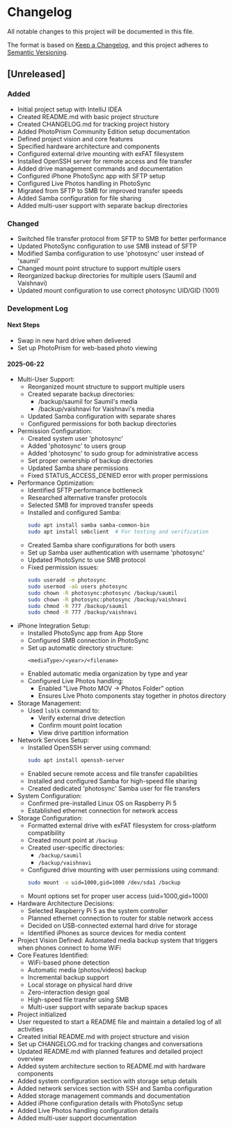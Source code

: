 # Changelog

All notable changes to this project will be documented in this file.

The format is based on [Keep a Changelog](https://keepachangelog.com/en/1.0.0/),
and this project adheres to [Semantic Versioning](https://semver.org/spec/v2.0.0.html).

## [Unreleased]

### Added
- Initial project setup with IntelliJ IDEA
- Created README.md with basic project structure
- Created CHANGELOG.md for tracking project history
- Added PhotoPrism Community Edition setup documentation
- Defined project vision and core features
- Specified hardware architecture and components
- Configured external drive mounting with exFAT filesystem
- Installed OpenSSH server for remote access and file transfer
- Added drive management commands and documentation
- Configured iPhone PhotoSync app with SFTP setup
- Configured Live Photos handling in PhotoSync
- Migrated from SFTP to SMB for improved transfer speeds
- Added Samba configuration for file sharing
- Added multi-user support with separate backup directories

### Changed
- Switched file transfer protocol from SFTP to SMB for better performance
- Updated PhotoSync configuration to use SMB instead of SFTP
- Modified Samba configuration to use 'photosync' user instead of 'saumil'
- Changed mount point structure to support multiple users
- Reorganized backup directories for multiple users (Saumil and Vaishnavi)
- Updated mount configuration to use correct photosync UID/GID (1001)

### Development Log

#### Next Steps
- Swap in new hard drive when delivered
- Set up PhotoPrism for web-based photo viewing

#### 2025-06-22
- Multi-User Support:
  - Reorganized mount structure to support multiple users
  - Created separate backup directories:
    - /backup/saumil for Saumil's media
    - /backup/vaishnavi for Vaishnavi's media
  - Updated Samba configuration with separate shares
  - Configured permissions for both backup directories
- Permission Configuration:
  - Created system user 'photosync'
  - Added 'photosync' to users group
  - Added 'photosync' to sudo group for administrative access
  - Set proper ownership of backup directories
  - Updated Samba share permissions
  - Fixed STATUS_ACCESS_DENIED error with proper permissions
- Performance Optimization:
  - Identified SFTP performance bottleneck
  - Researched alternative transfer protocols
  - Selected SMB for improved transfer speeds
  - Installed and configured Samba:
    ```bash
    sudo apt install samba samba-common-bin
    sudo apt install smbclient  # For testing and verification
    ```
  - Created Samba share configurations for both users
  - Set up Samba user authentication with username 'photosync'
  - Updated PhotoSync to use SMB protocol
  - Fixed permission issues:
    ```bash
    sudo useradd -m photosync
    sudo usermod -aG users photosync
    sudo chown -R photosync:photosync /backup/saumil
    sudo chown -R photosync:photosync /backup/vaishnavi
    sudo chmod -R 777 /backup/saumil
    sudo chmod -R 777 /backup/vaishnavi
    ```
- iPhone Integration Setup:
  - Installed PhotoSync app from App Store
  - Configured SMB connection in PhotoSync
  - Set up automatic directory structure:
    ```
    <mediaType>/<year>/<filename>
    ```
  - Enabled automatic media organization by type and year
  - Configured Live Photos handling:
    - Enabled "Live Photo MOV -> Photos Folder" option
    - Ensures Live Photo components stay together in photos directory
- Storage Management:
  - Used `lsblk` command to:
    - Verify external drive detection
    - Confirm mount point location
    - View drive partition information
- Network Services Setup:
  - Installed OpenSSH server using command:
    ```bash
    sudo apt install openssh-server
    ```
  - Enabled secure remote access and file transfer capabilities
  - Installed and configured Samba for high-speed file sharing
  - Created dedicated 'photosync' Samba user for file transfers
- System Configuration:
  - Confirmed pre-installed Linux OS on Raspberry Pi 5
  - Established ethernet connection for network access
- Storage Configuration:
  - Formatted external drive with exFAT filesystem for cross-platform compatibility
  - Created mount point at `/backup`
  - Created user-specific directories:
    - `/backup/saumil`
    - `/backup/vaishnavi`
  - Configured drive mounting with user permissions using command:
    ```bash
    sudo mount -o uid=1000,gid=1000 /dev/sda1 /backup
    ```
  - Mount options set for proper user access (uid=1000,gid=1000)
- Hardware Architecture Decisions:
  - Selected Raspberry Pi 5 as the system controller
  - Planned ethernet connection to router for stable network access
  - Decided on USB-connected external hard drive for storage
  - Identified iPhones as source devices for media content
- Project Vision Defined: Automated media backup system that triggers when phones connect to home WiFi
- Core Features Identified:
  - WiFi-based phone detection
  - Automatic media (photos/videos) backup
  - Incremental backup support
  - Local storage on physical hard drive
  - Zero-interaction design goal
  - High-speed file transfer using SMB
  - Multi-user support with separate backup spaces
- Project initialized
- User requested to start a README file and maintain a detailed log of all activities
- Created initial README.md with project structure and vision
- Set up CHANGELOG.md for tracking changes and conversations
- Updated README.md with planned features and detailed project overview
- Added system architecture section to README.md with hardware components
- Added system configuration section with storage setup details
- Added network services section with SSH and Samba configuration
- Added storage management commands and documentation
- Added iPhone configuration details with PhotoSync setup
- Added Live Photos handling configuration details
- Added multi-user support documentation
